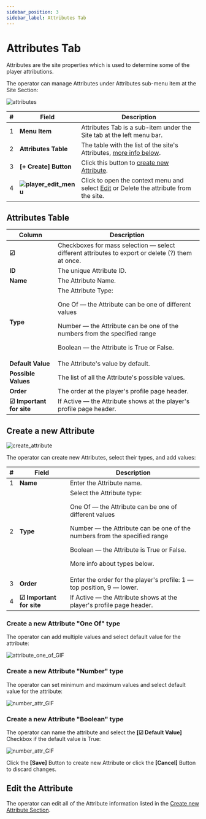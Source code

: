 ```yaml
---
sidebar_position: 3
sidebar_label: Attributes Tab
---
```


# Attributes Tab

Attributes are the site properties which is used to determine some of the player attributions.

The operator can manage Attributes under Attributes sub-menu item at the Site Section:

![attributes](https://i.imgur.com/DQp42JF.png)

| # | Field | Description |
|-|-|-|
| 1 | **Menu Item** | Attributes Tab is a sub-item under the Site tab at the left menu bar. |
| 2 | **Attributes Table** | The table with the list of the site's Attributes, [more info below](#attributes-table). |
| 3 | **[+ Create] Button** | Click this button to [create new Attribute](#create-a-new-attribute). |
| 4 | **![player_edit_menu](https://i.imgur.com/HrALxrY.png)** | Click to open the context menu and select [Edit](#edit-the-attribute) or Delete the attribute from the site. |

## Attributes Table

| Column | Description |
|-|-|
| **☑** | Checkboxes for mass selection &mdash; select different attributes to export or delete (?) them at once. |
| **ID** | The unique Attribute ID. |
| **Name** | The Attribute Name. |
| **Type** | The Attribute Type:<p>One Of &mdash; the Attribute can be one of different values</p><p>Number &mdash; the Attribute can be one of the numbers from the specified range</p><p>Boolean &mdash; the Attribute is True or False.</p> |
| **Default Value** | The Attribute's value by default. |
| **Possible Values** | The list of all the Attribute's possible values. |
| **Order** | The order at the player's profile page header. |
| **☑ Important for site** | If Active &mdash; the Attribute shows at the player's profile page header. |

## Create a new Attribute

![create_attribute](https://i.imgur.com/YlFZsHg.png)

The operator can create new Attributes, select their types, and add values:

| # | Field | Description |
|-|-|-|
| 1 | **Name** | Enter the Attribute name. |
| 2 | **Type** | Select the Attribute type:<p>One Of &mdash; the Attribute can be one of different values</p><p>Number &mdash; the Attribute can be one of the numbers from the specified range</p><p>Boolean &mdash; the Attribute is True or False.</p><p>More info about types below.</p> |
| 3 | **Order** | Enter the order for the player's profile: 1 &mdash; top position, 9 &mdash; lower. |
| 4 | **☑ Important for site** | If Active &mdash; the Attribute shows at the player's profile page header. |

### Create a new Attribute "One Of" type

The operator can add multiple values and select default value for the attribute:

![attribute_one_of_GIF](https://i.imgur.com/GlxRRqm.gif)

### Create a new Attribute "Number" type

The operator can set minimum and maximum values and select default value for the attribute:

![number_attr_GIF](https://i.imgur.com/HbYjpxI.gif)

### Create a new Attribute "Boolean" type

The operator can name the attribute and select the **[☑ Default Value]** Checkbox if the default value is True:

![number_attr_GIF](https://i.imgur.com/agsAT8T.gif)

Click the **[Save]** Button to create new Attribute or click the **[Cancel]** Button to discard changes.

## Edit the Attribute

The operator can edit all of the Attribute information listed in the [Create new Attribute Section](#create-new-attribute).